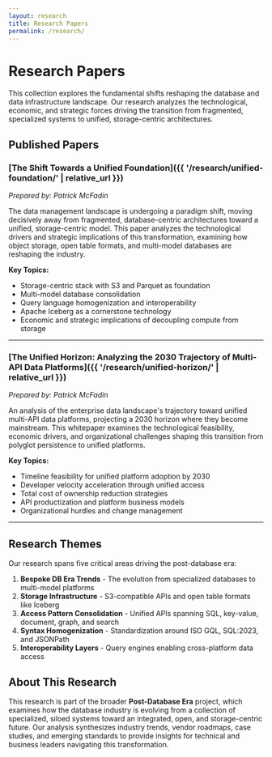 ```yaml
---
layout: research
title: Research Papers
permalink: /research/
---
```


# Research Papers

This collection explores the fundamental shifts reshaping the database and data infrastructure landscape. Our research analyzes the technological, economic, and strategic forces driving the transition from fragmented, specialized systems to unified, storage-centric architectures.

## Published Papers

### [The Shift Towards a Unified Foundation]({{ '/research/unified-foundation/' | relative_url }})
*Prepared by: Patrick McFadin*

The data management landscape is undergoing a paradigm shift, moving decisively away from fragmented, database-centric architectures toward a unified, storage-centric model. This paper analyzes the technological drivers and strategic implications of this transformation, examining how object storage, open table formats, and multi-model databases are reshaping the industry.

**Key Topics:**
- Storage-centric stack with S3 and Parquet as foundation
- Multi-model database consolidation 
- Query language homogenization and interoperability
- Apache Iceberg as a cornerstone technology
- Economic and strategic implications of decoupling compute from storage

---

### [The Unified Horizon: Analyzing the 2030 Trajectory of Multi-API Data Platforms]({{ '/research/unified-horizon/' | relative_url }})
*Prepared by: Patrick McFadin*

An analysis of the enterprise data landscape's trajectory toward unified multi-API data platforms, projecting a 2030 horizon where they become mainstream. This whitepaper examines the technological feasibility, economic drivers, and organizational challenges shaping this transition from polyglot persistence to unified platforms.

**Key Topics:**
- Timeline feasibility for unified platform adoption by 2030
- Developer velocity acceleration through unified access
- Total cost of ownership reduction strategies
- API productization and platform business models
- Organizational hurdles and change management

---

## Research Themes

Our research spans five critical areas driving the post-database era:

1. **Bespoke DB Era Trends** - The evolution from specialized databases to multi-model platforms
2. **Storage Infrastructure** - S3-compatible APIs and open table formats like Iceberg
3. **Access Pattern Consolidation** - Unified APIs spanning SQL, key-value, document, graph, and search
4. **Syntax Homogenization** - Standardization around ISO GQL, SQL:2023, and JSONPath
5. **Interoperability Layers** - Query engines enabling cross-platform data access

## About This Research

This research is part of the broader **Post-Database Era** project, which examines how the database industry is evolving from a collection of specialized, siloed systems toward an integrated, open, and storage-centric future. Our analysis synthesizes industry trends, vendor roadmaps, case studies, and emerging standards to provide insights for technical and business leaders navigating this transformation.